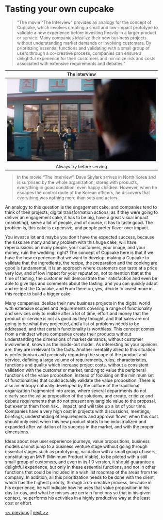 # Tasting your own cupcake

>"The movie "The Interview" provides an analogy for the concept of Cupcake, which involves creating a small and low-impact prototype to validate a new experience before investing heavily in a larger product or service. Many companies idealize their new business projects without understanding market demands or involving customers. By prioritizing essential functions and validating with a small group of users through a co-creative process, companies can ensure a delightful experience for their customers and minimize risk and costs associated with extensive requirements and debates."

| The Interview |
| :---: |
|![](../../images/tasting_your_own_cupcake.png)|
|Always try before serving|

>In the movie “The Interview”, Dave Skylark arrives in North Korea and is surprised by the whole organization, stores with products, everything in good condition, even happy children. However, when he escapes the control route of the Korean officers, he discovers that everything was nothing more than sets and actors.

An analogy to this question is the engagement cake, and companies tend to think of their projects, digital transformation actions, as if they were going to deliver an engagement cake, it has to be big, have a great visual impact (marketing), serve a lot of people, and of course, it has to taste good. The problem is, this cake is expensive, and people prefer flavor over impact.

You invest a lot and maybe you don't have the expected success, because the risks are many and any problem with this huge cake, will have repercussions on many people, your customers, your image, and your money, ruin the wedding, right? The concept of Cupcake here is that if we have the new experience that we want to develop, making a Cupcake to validate that the ingredients, the recipe, the preparation and the cooking are good is fundamental, it is an approach where customers can taste at a price very low, and of low impact for your reputation, not to mention that at the time of tasting, the customer will demonstrate their satisfaction and even be able to give tips and comments about the tasting, and you can quickly adapt and re-test the Cupcake, and From there on, yes, decide to invest more in this recipe to build a bigger cake.

Many companies idealize their new business projects in the digital world with extensive scopes and requirements covering a range of functionality and services only to realize after a lot of time, effort and money that the product or service is not as good as they thought, and that sales are not going to be what they projected, and a list of problems needs to be addressed, and that certain functionality is worthless. This concept comes from a mindset where companies create their products without understanding the dimensions of market demands, without customer involvement, known as the inside-out model. As interesting as your opinions are, they are irrelevant to the facts. Another mentality allied to this situation is perfectionism and preciosity regarding the scope of the product and service, defining a large volume of requirements, rules, characteristics, functions and quality which increase project costs, without a consistent validation with the customer or market, tending to value the peripheral functions of the value proposition, instead of focusing on the minimum set of functionalities that could actually validate the value proposition. There is also an entropy naturally developed by the culture of the traditional organization fragmented into areas, where several departments do not clearly see the value proposition of the solutions, and create, criticize and debate requirements that do not present any tangible value to the proposal, but exempt them from risk. , impact, and will take up a lot of your time. Companies have a very high cost in projects with discussions, meetings, briefings, understanding of requirements and approval flows, when this cost should only exist when this new product starts to be industrialized and expanded after validation of its success in the market, and with the proper dimensions.

Ideas about new user experience journeys, value propositions, business models cannot jump to a business venture stage without going through essential stages such as prototyping, validation with a small group of users, constituting an MVP (Minimum Product Viable), to be piloted with a still small group of customers, and even in its 1.0 version, it should guarantee a delightful experience, but only in these essential functions, and not in other functions that could be included in a wish list roadmap of the areas from the company. In addition, all this prioritization needs to be done with the client, which has the highest priority, through a co-creative process, because in his experience, he will indicate how he uses that value proposition in his day-to-day, and what he misses are certain functions so that in his given context, he performs his activities in a highly productive way at the least cost or effort.

[<< previous](3-new_experiences_as_business_opportunities.md) | [next >>](5-this_is_for_yesterday_ok.md)
